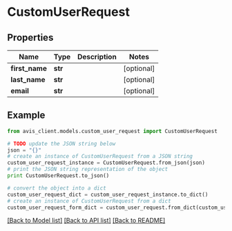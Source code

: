 # CustomUserRequest


## Properties

Name | Type | Description | Notes
------------ | ------------- | ------------- | -------------
**first_name** | **str** |  | [optional] 
**last_name** | **str** |  | [optional] 
**email** | **str** |  | [optional] 

## Example

```python
from avis_client.models.custom_user_request import CustomUserRequest

# TODO update the JSON string below
json = "{}"
# create an instance of CustomUserRequest from a JSON string
custom_user_request_instance = CustomUserRequest.from_json(json)
# print the JSON string representation of the object
print CustomUserRequest.to_json()

# convert the object into a dict
custom_user_request_dict = custom_user_request_instance.to_dict()
# create an instance of CustomUserRequest from a dict
custom_user_request_form_dict = custom_user_request.from_dict(custom_user_request_dict)
```
[[Back to Model list]](../README.md#documentation-for-models) [[Back to API list]](../README.md#documentation-for-api-endpoints) [[Back to README]](../README.md)



